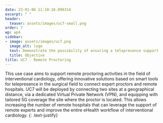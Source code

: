 ```yaml
---
date: 23-01-06 11:10:16.096314
excerpt: " "
header:
  teaser: assets/images/uc7-small.png
order: 7
wp: wp4
sidebar:
- image: assets/images/uc7.png
  image_alt: logo
  text: Demonstrate the possibility of ensuring a telepresence support in surgical field based on 5G wireless network, in the field of interventional cardiology.
  title: Objective
title: UC7 - Remote Proctoring
---
```


This use case aims to support remote proctoring activities in the field of interventional cardiology, offering innovative solutions based on smart tools for telepresence in the surgical field to connect expert proctors and remote hospitals. UC7 will be deployed by connecting two sites at a geographical distance, via a dedicated Virtual Private Network (VPN), and equipping with tailored 5G coverage the site where the proctor is located. This allows increasing the number of remote hospitals that can leverage the support of remote experts and improve the entire eHealth workflow of interventional cardiology.
{: .text-justify}
